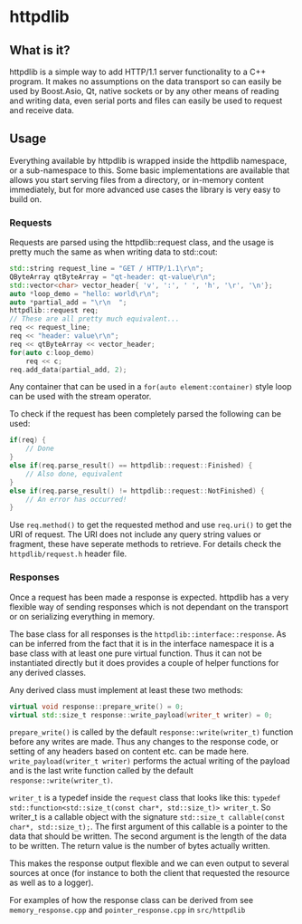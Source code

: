 # httpdlib

## What is it?
httpdlib is a simple way to add HTTP/1.1 server functionality to a C++ program. It makes no assumptions on the data transport so can easily be used by Boost.Asio, Qt, native sockets or by any other means of reading and writing data, even serial ports and files can easily be used to request and receive data.

## Usage
Everything available by httpdlib is wrapped inside the httpdlib namespace, or a sub-namespace to this. Some basic implementations are available that allows you start serving files from a directory, or in-memory content immediately, but for more advanced use cases the library is very easy to build on.

### Requests
Requests are parsed using the httpdlib::request class, and the usage is pretty much the same as when writing data to std::cout:
``` c++
std::string request_line = "GET / HTTP/1.1\r\n";
QByteArray qtByteArray = "qt-header: qt-value\r\n";
std::vector<char> vector_header{ 'v', ':', ' ', 'h', '\r', '\n'};
auto *loop_demo = "hello: world\r\n";
auto *partial_add = "\r\n  ";
httpdlib::request req;
// These are all pretty much equivalent...
req << request_line;
req << "header: value\r\n";
req << qtByteArray << vector_header;
for(auto c:loop_demo)
    req << c;
req.add_data(partial_add, 2);
```
Any container that can be used in a `for(auto element:container)` style loop can be used with the stream operator.

To check if the request has been completely parsed the following can be used:
``` c++
if(req) {
    // Done
}
else if(req.parse_result() == httpdlib::request::Finished) {
    // Also done, equivalent
}
else if(req.parse_result() != httpdlib::request::NotFinished) {
    // An error has occurred!
}
```

Use `req.method()` to get the requested method and use `req.uri()` to get the URI of request. The URI does not include any query string values or fragment, these have seperate methods to retrieve. For details check the `httpdlib/request.h` header file.

### Responses
Once a request has been made a response is expected. httpdlib has a very flexible way of sending responses which is not dependant on the transport or on serializing everything in memory.

The base class for all responses is the `httpdlib::interface::response`. As can be inferred from the fact that it is in the interface namespace it is a base class with at least one pure virtual function. Thus it can not be instantiated directly but it does provides a couple of helper functions for any derived classes.

Any derived class must implement at least these two methods:
``` c++
virtual void response::prepare_write() = 0;
virtual std::size_t response::write_payload(writer_t writer) = 0;
```
`prepare_write()` is called by the default `response::write(writer_t)` function before any writes are made. Thus any changes to the response code, or setting of any headers based on content etc. can be made here.
`write_payload(writer_t writer)` performs the actual writing of the payload and is the last write function called by the default `response::write(writer_t)`.

`writer_t` is a typedef inside the `request` class that looks like this: `typedef std::function<std::size_t(const char*, std::size_t)> writer_t`. So writer_t is a callable object with the signature `std::size_t callable(const char*, std::size_t);`. The first argument of this callable is a pointer to the data that should be written. The second argument is the length of the data to be written. The return value is the number of bytes actually written.

This makes the response output flexible and we can even output to several sources at once (for instance to both the client that requested the resource as well as to a logger).

For examples of how the response class can be derived from see `memory_response.cpp` and `pointer_response.cpp` in `src/httpdlib`


